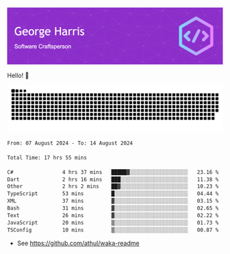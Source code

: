 ![img](./assets/github-header.png)

Hello! :wave:

<div align="center">
  <img  src="https://raw.githubusercontent.com/1999AZZAR/1999AZZAR/readme/resources/grid-snake.svg" alt="snake" />
</div>

<!--START_SECTION:waka-->

```txt
From: 07 August 2024 - To: 14 August 2024

Total Time: 17 hrs 55 mins

C#                4 hrs 37 mins   █████▓░░░░░░░░░░░░░░░░░░░   23.16 %
Dart              2 hrs 16 mins   ███░░░░░░░░░░░░░░░░░░░░░░   11.38 %
Other             2 hrs 2 mins    ██▓░░░░░░░░░░░░░░░░░░░░░░   10.23 %
TypeScript        53 mins         █░░░░░░░░░░░░░░░░░░░░░░░░   04.44 %
XML               37 mins         ▓░░░░░░░░░░░░░░░░░░░░░░░░   03.15 %
Bash              31 mins         ▓░░░░░░░░░░░░░░░░░░░░░░░░   02.65 %
Text              26 mins         ▓░░░░░░░░░░░░░░░░░░░░░░░░   02.22 %
JavaScript        20 mins         ▒░░░░░░░░░░░░░░░░░░░░░░░░   01.73 %
TSConfig          10 mins         ▒░░░░░░░░░░░░░░░░░░░░░░░░   00.87 %
```

<!--END_SECTION:waka-->

- See <https://github.com/athul/waka-readme>
